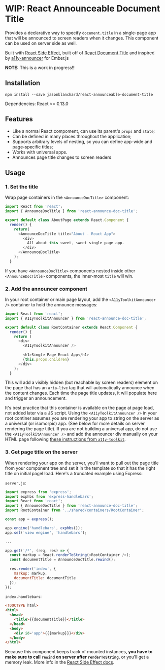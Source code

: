 # WIP: React Announceable Document Title

Provides a declarative way to specify `document.title` in a single-page app that will be announced to screen readers when it changes. This component can be used on server side as well.

Built with [React Side Effect](https://github.com/gaearon/react-side-effect), built off of [React Document Title](https://github.com/gaearon/react-document-title) and inspired by [a11y-announcer](https://github.com/Robdel12/a11y-announcer) for Ember.js

**NOTE:** This is a work in progress!!

## Installation

```
npm install --save jasonblanchard/react-announceable-document-title
```

Dependencies: React >= 0.13.0

## Features

* Like a normal React compoment, can use its parent's `props` and `state`;
* Can be defined in many places throughout the application;
* Supports arbitrary levels of nesting, so you can define app-wide and page-specific titles;
* Works with universal apps.
* Announces page title changes to screen readers

## Usage

### 1. Set the title
Wrap page containers in the `<AnnounceDocTitle>` component:

```javascript
import React from 'react';
import { AnnounceDocTitle } from 'react-announce-doc-title';

export default class AboutPage extends React.Component {
  render() {
    return(
      <AnnounceDocTitle title="About - React App">
        <div>
          All about this sweet, sweet single page app.
        </div>
      </AnnounceDocTitle>
    );
  }
```

If you have `<AnnounceDocTitle>` components nested inside other `<AnnounceDocTitle>` components, the inner-most `title` will win.

### 2. Add the announcer component
In your root container or main page layout, add the `<A11yToolkitAnnouncer />` container to hold the announce messages:

```javascript
import React from 'react';
import { A11yToolkitAnnouncer } from 'react-announce-doc-title';

export default class RootContainer extends React.Component {
  render() {
    return (
      <div>
        <A11yToolkitAnnouncer />
        
        <h1>Single Page React App</h1>
        {this.props.children}
      </div>
    );
  }
```

This will add a visibly hidden (but reachable by screen readers) element on the page that has an `aria-live` tag that will automatically announce when the content changes. Each time the page title updates, it will populate here and trigger an announcement.

It's best practice that this container is available on the page at page load, not added later via a JS script. Using the `<A11yToolkitAnnouncer />` in your root continer assumes you are rendering your app to string on the server as a universal (or isomorpic) app. (See below for more details on server rendering the page title). If you are not building a universal app, do not use the `<A11yToolkitAnnouncer />` and add the announcer div manually on your HTML page following [these instructions from `a11y-toolkit`](https://github.com/jasonblanchard/a11y-toolkit#announce).

### 3. Get page title on the server
When rendering your app on the server, you'll want to pull out the page title from your component tree and set it  in the template so that it has the right title on initial pagel load. Here's a truncated example using Express:

`server.js`:
```javascript
import express from 'express';
import exphbs from 'express-handlebars';
import React from 'react';
import { AnnounceDocTitle } from 'react-announce-doc-title';
import RootContainer from '../shared/containers/RootContainer';

const app = express();

app.engine('handlebars', exphbs());
app.set('view engine', 'handlebars');

...

app.get('/*', (req, res) => {
  const markup = React.renderToString(<RootContainer />);
  const documentTitle = AnnounceDocTitle.rewind();
  
  res.render('index', {
    markup: markup,
    documentTitle: documentTitle
  });
});
```

`index.handlebars`:
```html
<!DOCTYPE html>
<html>
  <head>
    <title>{{documentTitle}}</title>
  </head>
  <body>
    <div id='app'>{{{markup}}}</div>
  </body>
</html>
```

Because this component keeps track of mounted instances, **you have to make sure to call `rewind` on server after `renderToString`**, or you'll get a memory leak. More info in the [React Side Effect docs](https://github.com/gaearon/react-side-effect#api).
